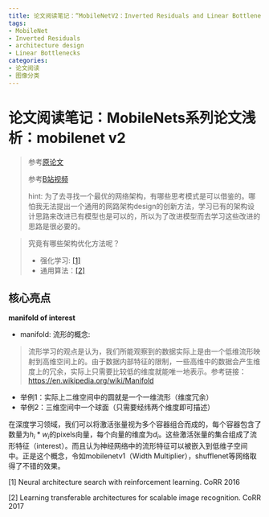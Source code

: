 ```yaml
---
title: 论文阅读笔记：“MobileNetV2：Inverted Residuals and Linear Bottlenecks”
tags: 
- MobileNet
- Inverted Residuals
- architecture design
- Linear Bottlenecks
categories:
- 论文阅读
- 图像分类
---
```


# 论文阅读笔记：MobileNets系列论文浅析：mobilenet v2

> 参考[原论文](https://arxiv.org/abs/1801.04381v4)
>
> 参考[B站视频](https://www.bilibili.com/video/BV1yE411p7L7/)
>
> hint: 为了去寻找一个最优的网络架构，有哪些思考模式是可以借鉴的。哪怕我无法提出一个通用的网路架构design的创新方法，学习已有的架构设计思路来改进已有模型也是可以的，所以为了改进模型而去学习这些改进的思路是很必要的。

> 究竟有哪些架构优化方法呢？
>
> - 强化学习: [[1]](#1)
> - 通用算法：[[2]](#2)

## 核心亮点

**manifold of interest**

- manifold: 流形的概念:

> 流形学习的观点是认为，我们所能观察到的数据实际上是由一个低维流形映射到高维空间上的。由于数据内部特征的限制，一些高维中的数据会产生维度上的冗余，实际上只需要比较低的维度就能唯一地表示。参考链接：https://en.wikipedia.org/wiki/Manifold

- 举例1：实际上二维空间中的圆就是一个一维流形（维度冗余）
- 举例2：三维空间中一个球面（只需要经纬两个维度即可描述）

在深度学习领域，我们可以将激活张量视为多个容器组合而成的，每个容器包含了数量为$h_i*w_i$的pixels向量，每个向量的维度为$d_i$。这些激活张量的集合组成了流形特征（interest）。而且认为神经网络中的流形特征可以被嵌入到低维子空间中。正是这个概念，令如mobilenetv1（Width Multiplier），shufflenet等网络取得了不错的效果。



<span id="1">[1] Neural architecture search with reinforcement learning. CoRR 2016</span>

<span id="2">[2]  Learning transferable architectures for scalable image recognition. CoRR 2017</span>

